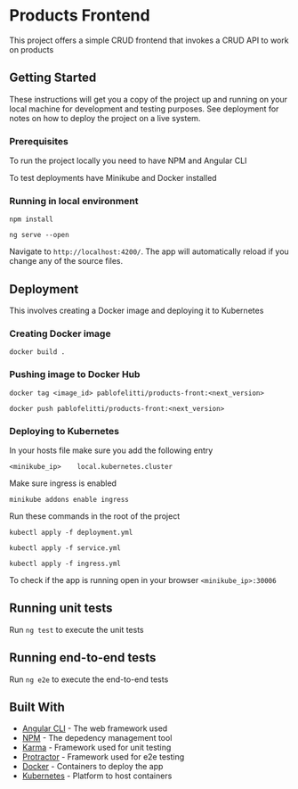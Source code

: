 # Products Frontend

This project offers a simple CRUD frontend that invokes a CRUD API to work on products 

## Getting Started

These instructions will get you a copy of the project up and running on your local machine for development and testing purposes. See deployment for notes on how to deploy the project on a live system.

### Prerequisites

To run the project locally you need to have NPM and Angular CLI

To test deployments have Minikube and Docker installed

### Running in local environment

```npm install```

```ng serve --open```

Navigate to `http://localhost:4200/`. The app will automatically reload if you change any of the source files.

## Deployment

This involves creating a Docker image and deploying it to Kubernetes

### Creating Docker image

```docker build .```

### Pushing image to Docker Hub

```docker tag <image_id> pablofelitti/products-front:<next_version>```

```docker push pablofelitti/products-front:<next_version>```

### Deploying to Kubernetes

In your hosts file make sure you add the following entry

```<minikube_ip>    local.kubernetes.cluster```

Make sure ingress is enabled

```minikube addons enable ingress```

Run these commands in the root of the project

```kubectl apply -f deployment.yml```

```kubectl apply -f service.yml```

```kubectl apply -f ingress.yml```

To check if the app is running open in your browser ```<minikube_ip>:30006```

## Running unit tests

Run `ng test` to execute the unit tests

## Running end-to-end tests

Run `ng e2e` to execute the end-to-end tests

## Built With

* [Angular CLI](https://github.com/angular/angular-cli) - The web framework used
* [NPM](https://www.npmjs.com/get-npm) - The depedency management tool
* [Karma](https://karma-runner.github.io) - Framework used for unit testing
* [Protractor](http://www.protractortest.org/) - Framework used for e2e testing
* [Docker](https://www.docker.com/) - Containers to deploy the app
* [Kubernetes](https://kubernetes.io/) - Platform to host containers
